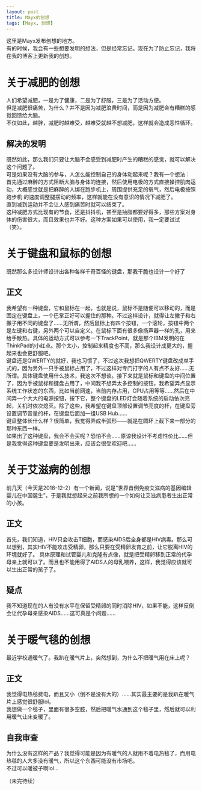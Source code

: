 ```yaml
---
layout: post
title: Mayx的创想
tags: [Mayx, 创想]
---
```


  这里是Mayx发布创想的地方。<!--more-->   
  有的时候，我会有一些想要发明的想法，但是经常忘记。现在为了防止忘记，我将在我的博客上更新我的创想。
  
# 关于减肥的创想
  人们希望减肥，一是为了健康，二是为了舒服，三是为了活动方便。   
  但是减肥很痛苦，为什么？并不是因为减肥浪费时间，而是因为减肥会有糟糕的感觉回馈给大脑。   
  不仅如此，越胖，减肥时越难受，越难受就越不想减肥，这样就会造成恶性循环。
  
## 解决的发明
  既然如此，那么我们只要让大脑不会感受到减肥时产生的糟糕的感觉，就可以解决这个问题了。   
  可是如果没有大脑的参与，人怎么能控制自己的身体动起来呢？我有一个想法：   
  首先通过麻醉的方式阻断大脑与身体的连接，然后使用电极的方式直接操控肌肉运动，大概感觉就是把麻醉的人绑在跑步机上，周围提供充足的氧气，然后电极按照跑步机
的速度调整腿摆动的频率，这样就能在没有意识的情况下减肥了。   
  直到减到运动并不会让人感到痛苦时就可以结束了。   
  这种减肥方式比现有的节食，还是抖抖机，甚至是抽脂都要好得多，那些方案对身体的伤害很大，而且效果也并不好。这种方案如果可以使用，我一定要试试（笑）。   
  
# 关于键盘和鼠标的创想
  既然那么多设计师设计出各种各样千奇百怪的键盘，那我干脆也设计一个好了

## 正文
  我希望有一种键盘，它和鼠标在一起，也就是说，鼠标不是随便可以移动的，而是固定在键盘上，一个巴掌正好可以握住的那种。不过这样设计，就得让左撇子和右撇子用不同的键盘了……无所谓，然后鼠标上有四个按钮，一个滚轮，按钮中两个是左键和右键，另外两个可以自定义。在鼠标下面有很多像扬声器一样的孔，用来给手散热。具体的运动方式可以参考一下TrackPoint，就是那个IBM发明的在ThinkPad的小红点。那个太小，控制起来精度也不高，那么我设计成更大的，握起来也会更舒服吧。   
  键盘还是QWERTY的就好，我也习惯了，不过这次我想把QWERTY键盘改成单手式的，因为另外一只手被鼠标占用了，不过这样对专门打字的人有点不友好……无所谓。具体键盘使用什么技术，我这次不想谈。接下来就是鼠标和键盘的中间位置了，因为手被鼠标和键盘占用了，中间我不想弄太多控制的按钮，我希望弄点显示系统工作状态的东西，比如当前网速，当前内存占用，CPU占用等等……然后在中间弄一个大大的电源按钮，按下它，整个键盘的LED灯会随着系统的启动依次亮起，关机时依次熄灭。除了这些，我希望在键盘顶部设置调节亮度的杆，在键盘旁设置调节音量的杆，在键盘后面加一组USB Hub……   
  键盘整体长什么样？很简单，我觉得弄成半弧形——就是在圆环上截下来一部分的那种东西一样。   
  如果出了这种键盘，我会不会买呢？恐怕不会……原谅我设计不考虑性价比……但是我觉得这种键盘要是发明出来，应该会很受欢迎吧……   
  
# 关于艾滋病的创想
  前几天（今天是2018-12-2）有一个新闻，说是“世界首例免疫艾滋病的基因编辑婴儿在中国诞生”。于是我就想起来之前我所想的一个如何让艾滋病患者生出正常的小孩。
  
## 正文
  首先，我们知道，HIV只会攻击T细胞，而感染AIDS后全身都是HIV病毒。那么可以想到，其实HIV不能攻击受精卵，那么只要在受精卵发育之前，让它脱离HIV的环境就好了。
  具体原理和试管婴儿和克隆有点像，就是把受精卵移到正常的代孕母亲上就可以了。而且也不能用得了AIDS人的母乳喂养，这样，我觉得应该就可以生出正常的孩子了。

## 疑点
  我不知道现在的人有没有水平在保留受精卵的同时消除HIV，如果不能，这样反倒会让代孕母亲感染AIDS……这可真是个问题……

# 关于暖气毯的创想
  最近学校通暖气了。我趴在暖气片上，突然想到，为什么不把暖气用在床上呢？
  
## 正文
  我觉得电热毯费电，而且又小（倒不是没有大的）……其实最主要的是我趴在暖气片上感觉很舒服lol。   
  我想做一个毯子，里面有很多空腔，然后把暖气水通到这个毯子里，然后就可以利用暖气让床变暖了。
  
## 自我审查
  为什么没有这样的产品？我觉得可能是因为有暖气的人就用不着电热毯了，而用电热毯的人大多没有暖气，所以这个东西可能没有市场吧。   
  不过可以暖被子啊lol...   

（未完待续）
